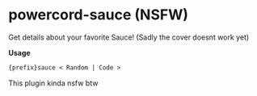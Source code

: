 # powercord-sauce (NSFW)
Get details about your favorite Sauce! (Sadly the cover doesnt work yet)

**Usage**

```txt
{prefix}sauce < Random | Code >
```

This plugin kinda nsfw btw
